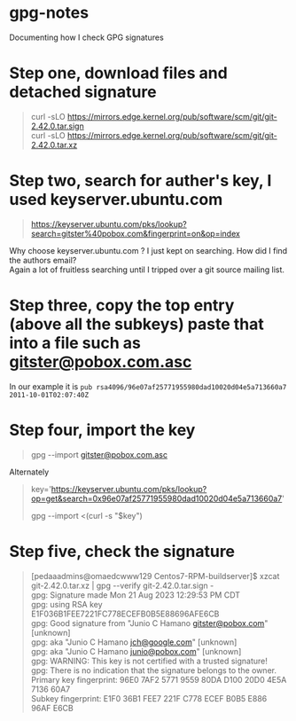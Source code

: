# gpg-notes
Documenting how I check GPG signatures

# Step one, download files and detached signature

> curl -sLO https://mirrors.edge.kernel.org/pub/software/scm/git/git-2.42.0.tar.sign  
> curl -sLO https://mirrors.edge.kernel.org/pub/software/scm/git/git-2.42.0.tar.xz
> 

# Step two, search for auther's key, I used keyserver.ubuntu.com
> https://keyserver.ubuntu.com/pks/lookup?search=gitster%40pobox.com&fingerprint=on&op=index

Why choose keyserver.ubuntu.com ?  I just kept on searching.  How did I find the authors email?  
Again a lot of fruitless searching until I tripped over a git source mailing list.

# Step three, copy the top entry (above all the subkeys) paste that into a file such as gitster@pobox.com.asc
In our example it is `pub rsa4096/96e07af25771955980dad10020d04e5a713660a7 2011-10-01T02:07:40Z`

# Step four, import the key
> gpg --import gitster@pobox.com.asc
> 
Alternately   
> key='https://keyserver.ubuntu.com/pks/lookup?op=get&search=0x96e07af25771955980dad10020d04e5a713660a7'
> 
> gpg --import <(curl -s "$key")

# Step five, check the signature
> [pedaaadmins@omaedcwww129 Centos7-RPM-buildserver]$ xzcat git-2.42.0.tar.xz | gpg --verify git-2.42.0.tar.sign -  
> gpg: Signature made Mon 21 Aug 2023 12:29:53 PM CDT  
> gpg:                using RSA key E1F036B1FEE7221FC778ECEFB0B5E88696AFE6CB  
> gpg: Good signature from "Junio C Hamano <gitster@pobox.com>" [unknown]  
> gpg:                 aka "Junio C Hamano <jch@google.com>" [unknown]  
> gpg:                 aka "Junio C Hamano <junio@pobox.com>" [unknown]  
> gpg: WARNING: This key is not certified with a trusted signature!  
> gpg:          There is no indication that the signature belongs to the owner.  
> Primary key fingerprint: 96E0 7AF2 5771 9559 80DA  D100 20D0 4E5A 7136 60A7  
>      Subkey fingerprint: E1F0 36B1 FEE7 221F C778  ECEF B0B5 E886 96AF E6CB  


